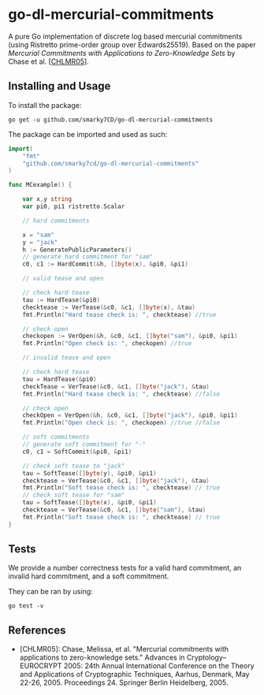 # go-dl-mercurial-commitments

A pure Go implementation of discrete log based mercurial commitments (using Ristretto prime-order group over Edwards25519). Based on the paper *Mercurial Commitments with Applications to Zero-Knowledge Sets* by Chase et al. [[CHLMR05](https://cs.brown.edu/~mchase/papers/merc.pdf)].


## Installing and Usage

To install the package:

```shell
go get -u github.com/smarky7CD/go-dl-mercurial-commitments
```

The package can be imported and used as such:

```go
import(
    "fmt"
    "github.com/smarky7cd/go-dl-mercurial-commitments"
)

func MCexample() {

    var x,y string
	var pi0, pi1 ristretto.Scalar

    // hard commitments

	x = "sam"
    y = "jack"
	h := GeneratePublicParameters()
    // generate hard commitment for "sam"
	c0, c1 := HardCommit(&h, []byte(x), &pi0, &pi1)

    // valid tease and open

	// check hard tease
	tau := HardTease(&pi0)
	checktease := VerTease(&c0, &c1, []byte(x), &tau)
    fmt.Println("Hard tease check is: ", checktease) //true

	// check open
	checkopen := VerOpen(&h, &c0, &c1, []byte("sam"), &pi0, &pi1)
    fmt.Println("Open check is: ", checkopen) //true

    // invalid tease and open

    // check hard tease
	tau = HardTease(&pi0)
	checkTease = VerTease(&c0, &c1, []byte("jack"), &tau)
	fmt.Println("Hard tease check is: ", checktease) //false

	// check open
	checkOpen = VerOpen(&h, &c0, &c1, []byte("jack"), &pi0, &pi1)
	fmt.Println("Open check is: ", checkopen) //true //false

    // soft commitments
    // generate soft commitment for "·"
	c0, c1 = SoftCommit(&pi0, &pi1)

	// check soft tease to "jack"
	tau = SoftTease([]byte(y), &pi0, &pi1)
	checktease = VerTease(&c0, &c1, []byte("jack"), &tau)
    fmt.Println("Soft tease check is: ", checktease) // true
    // check soft tease for "sam"
	tau = SoftTease([]byte(x), &pi0, &pi1)
	checktease = VerTease(&c0, &c1, []byte("sam"), &tau)
    fmt.Println("Soft tease check is: ", checktease) // true
}


```

## Tests

We provide a number correctness tests for a valid hard commitment, an invalid hard commitment, and a soft commitment.

They can be ran by using:

```shell
go test -v
```

## References

- [CHLMR05]: Chase, Melissa, et al. "Mercurial commitments with applications to zero-knowledge sets." Advances in Cryptology–EUROCRYPT 2005: 24th Annual International Conference on the Theory and Applications of Cryptographic Techniques, Aarhus, Denmark, May 22-26, 2005. Proceedings 24. Springer Berlin Heidelberg, 2005.